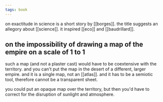 ```yaml
---
tags: book
---
```


on exactitude in science is a short story by [[borges]]. the title suggests an allegory about [[science]]. it inspired [[eco]] and [[baudrillard]]. 

## on the impossibility of drawing a map of the empire on a scale of 1 to 1

such a map (and not a plaster cast) would have to be coextensive with the territory. and you can't put the map in the desert of a different, larger empire. and it is a single map, not an [[atlas]]. and it has to be a semiotic tool, therefore cannot be a transparent sheet. 

you could put an opaque map over the territory, but then you'd have to correct for the disruption of sunlight and atmosphere. 
